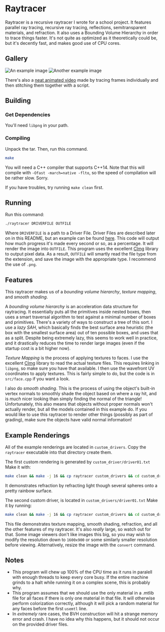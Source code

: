 # Raytracer

Raytracer is a recursive raytracer I wrote for a school project.
It features parallel ray tracing, recursive ray tracing, reflections, semitransparent materials, and refraction.
It also uses a Bounding Volume Hierarchy in order to trace things faster.
It's not quite as optimized as it theoretically could be, but it's decently fast, and makes good use of CPU cores.

## Gallery

![An example image](custom_drivers/driver01-small.png)
![Another example image](custom_driver/driver00.png)

There's also a [neat animated video](https://www.youtube.com/watch?v=xh-0_TiNCvU) made by tracing frames individually and then stitching them together with a script.

## Building

### Get Dependencies 
You'll need `libpng` in your path.

### Compiling
Unpack the tar.
Then, run this command.

```bash
make
```

You will need a C++ compiler that supports C++14.
Note that this will compile with `-Ofast -march=native -flto`, so the speed of compilation will be rather slow.
Sorry.

If you have troubles, try running `make clean` first.

## Running

Run this command:

```bash
./raytracer DRIVERFILE OUTFILE
```

Where `DRIVERFILE` is a path to a Driver File.
Driver Files are described later on in this README, but an example can be found [here](custom_drivers/driver01.txt).
This code will output how much progress it's made every second or so, as a percentage.
It will render the image into `OUTFILE`.
This program uses the excellent [CImg](http://cimg.eu/) library to output pixel data.
As a result, `OUTFILE` will smartly read the file type from the extension, and save the image with the appropriate type.
I recommend the use of `.png`.

## Features
This raytracer makes us of a *bounding volume hierarchy*, *texture mapping*, and *smooth shading*.

A *bounding volume hierarchy* is an acceleration data structure for raytracing.
It essentially puts all the primitives inside nested boxes, then uses a smart traversal algorithm to test against a minimal number of boxes and primitives.
There's a variety of ways to construct a tree of this sort.
I use a *lazy SAH*, which basically finds the best surface area heuristic (the box with the smallest surface area) out of ten possible boxes, and uses that as a split.
Despite being extremely lazy, this seems to work well in practice, and it drastically reduces the time to render large images (even if the startup cost is a bit higher now).

*Texture Mapping* is the process of applying textures to faces.
I use the excellent [CImg](http://cimg.eu/) library to read the actual texture files.
This requires linking in `libpng`, so make sure you have that available.
I then use the wavefront UV coordinates to apply textures.
This is fairly simple to do, but the code is in `src/face.cpp` if you want a look.

I also do *smooth shading*.
This is the process of using the object's built-in vertex normals to smoothly shade the object based on where a ray hit, and is *much* nicer looking than simply finding the normal of the triangle!
Unfortunately, this also means that objects without proper normals won't actually render, but all the models contained in this example do.
If you would like to use this raytracer to render other things (possibly as part of grading), make sure the objects have valid normal information!

## Example Renderings
All of the example renderings are located in `custom_drivers`.
Copy the `raytracer` executable into that directory create them.

The first custom rendering is generated by `custom_driver/driver01.txt`
Make it with:

```bash
make clean && make -j 16 && cp raytracer custom_drivers && cd custom_drivers && ./raytracer driver00.txt driver00-self-rendered.png
```

It demonstrates refraction by refracting light though several spheres onto a pretty rainbow surface.


The second custom driver, is located in `custom_drivers/driver01.txt`
Make it by running:

```bash
make clean && make -j 16 && cp raytracer custom_drivers && cd custom_drivers && ./raytracer driver01.txt driver01-self-rendered.png
```

This file demonstrates texture mapping, smooth shading, refraction, and all the other features of my raytracer.
It's also *really* large, so watch out for that.
Some image viewers don't like images this big, so you may wish to modify the resolution down to `1600x900` or some similarly smaller resolution before viewing.
Alternatively, resize the image with the `convert` command.


## Notes
- This program will chew up 100% of the CPU time as it runs in paralell with enough threads to keep every core busy.
  If the entire machine grinds to a halt while running it on a complex scene, this is probably why.
- This program assumes that we should use the only material in a .mtlib file for all faces if there is only one material in that file.
  It will otherwise perform colorization correctly, although it will pick a random material for any faces before the first `usemtl` line.
- In *extremely* rare cases, the BVH construction will hit a strange memory error and crash.
  I have no idea why this happens, but it should not occur on the provided driver files.

